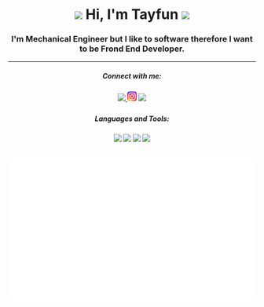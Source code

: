 
<h1 align = "center"><a target="_blank" href="https://www.youtube.com/c/TayfunTp"><img src="/image/youtube logo 2.png" width="30" ></a> Hi, I'm Tayfun <img src="https://media.giphy.com/media/hvRJCLFzcasrR4ia7z/giphy.gif" width="28"></h1>

<h3 align = "center">I'm Mechanical Engineer but I like to software therefore I want to be Frond End Developer.</h3>

---

<h5 align = "center">Connect with me:</h5>
 
<h5 align = "center"><a target="_blank" href="https://www.linkedin.com/in/tayfun-top-b7574220a/"><img src="/image/Linkedin.png" width="20"> </a><a target="_blank" href="https://www.instagram.com/tayfun_tp/"><img src="/image/instagram.png" width="20"></a> <a target="_blank" href="https://www.youtube.com/c/TayfunTp"><img src="/image/youtube.png" width="27"></a></h5>

<h5 align = "center">Languages and Tools:</h5> 

<h5 align = "center"><a target="_blank" href="https://html.com/"><img src="/image/html.png" width="25"></a> <a target="_blank" href="https://www.javascript.com/"><img src="/image/javascript.png" width="25"></a> <a href="#"><img src="/image/css.png" width="25"></a> <a href="https://en.wikipedia.org/wiki/Visual_Basic_for_Applications"><img src="/image/vba.png" width="28"></a></h5>

<h2 align = "center"><img style="background-color: #0d1117" src="gif/gif.gif" style="width:400px" align = "center"></h2>